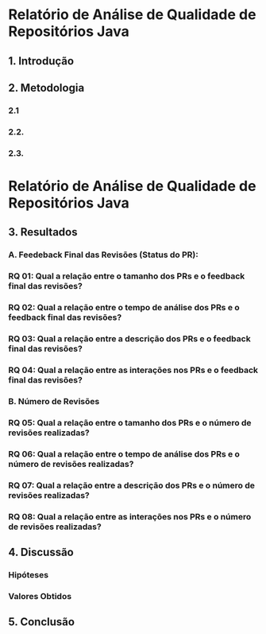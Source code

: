 # Relatório de Análise de Qualidade de Repositórios Java

## 1. Introdução


## 2. Metodologia

### 2.1

### 2.2. 

### 2.3. 


# Relatório de Análise de Qualidade de Repositórios Java

## 3. Resultados

### A. Feedeback Final das Revisões (Status do PR):

### RQ 01: Qual a relação entre o tamanho dos PRs e o feedback final das revisões?

### RQ 02: Qual a relação entre o tempo de análise dos PRs e o feedback final das revisões?

### RQ 03: Qual a relação entre a descrição dos PRs e o feedback final das revisões?

### RQ 04: Qual a relação entre as interações nos PRs e o feedback final das revisões?

### B. Número de Revisões

### RQ 05: Qual a relação entre o tamanho dos PRs e o número de revisões realizadas?

### RQ 06: Qual a relação entre o tempo de análise dos PRs e o número de revisões realizadas?

### RQ 07: Qual a relação entre a descrição dos PRs e o número de revisões realizadas?

### RQ 08: Qual a relação entre as interações nos PRs e o número de revisões realizadas?



## 4. Discussão

### Hipóteses

### Valores Obtidos

## 5. Conclusão
